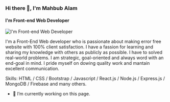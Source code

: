 ### Hi there 👋, I'm Mahbub Alam
#### I'm Front-end Web Developer
![I'm Front-end Web Developer](https://arturssmirnovs.github.io/github-profile-readme-generator/images/banner.png)

I'm a Front-End Web developer who is passionate about making error free website with 100% client satisfaction. I have a fassion for learning and sharing my knowledge with others as publicly as possible. I have to solved real-world problems. I am strategic, goal-oriented and always word with an end-goal in mind. I pride myself on dowing quality work and mantain excellent communication.   

Skills: HTML / CSS / Bootstrap / Javascript / React.js / Node.js / Express.js / MongoDB / Firebase and many others.

- 🔭 I’m currently working on this page. 




